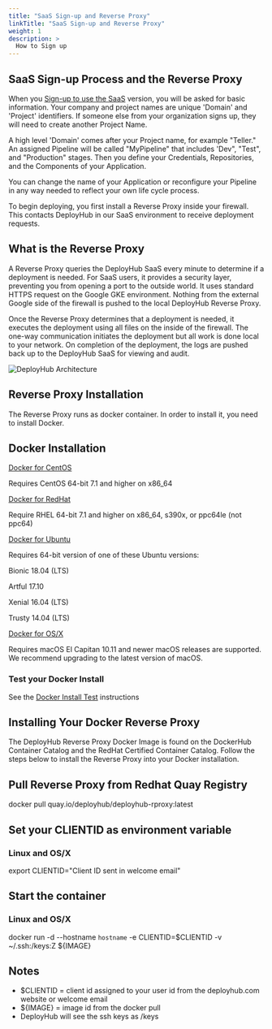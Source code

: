 ```yaml
---
title: "SaaS Sign-up and Reverse Proxy"
linkTitle: "SaaS Sign-up and Reverse Proxy"
weight: 1
description: >
  How to Sign up 
---
```

## SaaS Sign-up Process and the Reverse Proxy

When you [Sign-up to use the SaaS](https://www.deployhub.com/register-for-team/?) version, you will be asked for basic information. Your company and project names are unique 'Domain' and 'Project' identifiers. If someone else from your organization signs up, they will need to create another Project Name.

A high level 'Domain' comes after your Project name, for example "Teller." 
An assigned Pipeline will be called "MyPipeline" that includes 'Dev", "Test", and "Production" stages. 
Then you define your Credentials, Repositories, and the Components of your Application.

You can change the name of your Application or reconfigure your Pipeline in any way needed to reflect your own life cycle process.

To begin deploying, you first install a Reverse Proxy inside your firewall. This contacts DeployHub in our SaaS environment to receive deployment requests.

## What is the Reverse Proxy

A Reverse Proxy queries the DeployHub SaaS every minute to determine if a deployment is needed. For SaaS users, it provides a security layer, preventing you from opening a port to the outside world. It uses standard HTTPS request on the Google GKE environment. Nothing from the external Google side of the firewall is pushed to the local DeployHub Reverse Proxy.

Once the Reverse Proxy determines that a deployment is needed, it executes the deployment using all files on the inside of the firewall. The one-way communication initiates the deployment but all work is done local to your network. On completion of the deployment, the logs are pushed back up to the DeployHub SaaS for viewing and audit.

![DeployHub Architecture](/userguide/gettingstarted/reverseproxy.png)

## Reverse Proxy Installation

The Reverse Proxy runs as docker container. In order to install it, you need to install Docker. 

## Docker Installation

[Docker for CentOS](https://docs.docker.com/install/linux/docker-ce/centos/)

Requires CentOS 64-bit 7.1 and higher on x86\_64

[Docker for RedHat](https://docs.docker.com/install/linux/docker-ee/rhel/)

Require RHEL 64-bit 7.1 and higher on x86\_64, s390x, or ppc64le (not ppc64)

[Docker for Ubuntu](https://docs.docker.com/install/linux/docker-ce/ubuntu/)

Requires 64-bit version of one of these Ubuntu versions:

Bionic 18.04 (LTS)

Artful 17.10

Xenial 16.04 (LTS)

Trusty 14.04 (LTS)

[Docker for OS/X](https://docs.docker.com/docker-for-mac/install/)

Requires macOS El Capitan 10.11 and newer macOS releases are supported. We recommend upgrading to the latest version of macOS.

### Test your Docker Install

See the [Docker Install Test](https://docs.docker.com/get-started/#test-docker-version) instructions

## Installing Your Docker Reverse Proxy

The DeployHub Reverse Proxy Docker Image is found on the DockerHub Container Catalog and the RedHat Certified Container Catalog. Follow the steps below to install the Reverse Proxy into your Docker installation.

## Pull Reverse Proxy from Redhat Quay Registry

docker pull quay.io/deployhub/deployhub-rproxy:latest

## Set your CLIENTID as environment variable

### Linux and OS/X

export CLIENTID="Client ID sent in welcome email"

## Start the container

### Linux and OS/X

docker run -d --hostname `hostname` -e CLIENTID=$CLIENTID -v ~/.ssh:/keys:Z ${IMAGE}

## Notes

- $​CLIENTID = client id assigned to your user id from the deployhub.com website or welcome email
- ${IMAGE} = image id from the docker pull
- DeployHub will see the ssh keys as /keys
